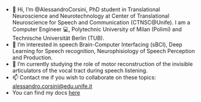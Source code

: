 - 👋 Hi, I’m @AlessandroCorsini, PhD student in Translational Neuroscience and Neurotechnology at Center of Translational Neuroscience 
for Speech and Communication (CTNSC@Unife). I am a Computer Engineer 💻, Polytechnic University of Milan (Polimi) and Technische Universität Berlin (TUB).
- 👀 I’m interested in speech Brain-Computer Interfacing (sBCI), Deep Learning for Speech recognition, Neurophisiology of Speech Perception and Production.
- 🌱 I’m currently studying the role of motor reconstruction of the invisible articulators of the vocal tract during speech listening.
- 📫 Contact me if you wish to collaborate on these topics: alessandro.corsini@edu.unife.it
- You can find my docs [here](https://alessandrocorsini.github.io/docs/)
